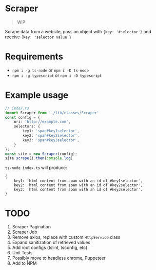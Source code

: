 # Scraper

> WIP

Scrape data from a website, pass an object with `{key: '#selector'}` and receive `{key: 'selector value'}`

# Requirements

* `npm i -g ts-node` or  `npm i -D ts-node`
* `npm i -g typescript` or  `npm i -D typescript`

# Example usage

```ts
// index.ts
import Scraper from './lib/classes/Scraper'
const config = {
    uri: 'http://example.com',
    selectors: {
        key1: 'span#key1selector',
        key2: 'span#key2selector',
        key3: 'span#key3selector',
    }
};
const site = new Scraper(config);
site.scrape().then(console.log)
```

`ts-node index.ts` will produce:

```
{
    key1: 'html content from span with an id of #key1selector',
    key2: 'html content from span with an id of #key2selector',
    key3: 'html content from span with an id of #key3selector',
}
```

# TODO
1. Scraper Pagination
1. Scraper Job
1. Remove axios, replace with custom `HttpService` class
1. Expand sanitization of retrieved values
1. Add root configs (tslint, tsconfig, etc)
1. Unit Tests
1. Possibly move to headless chrome, Puppeteer
1. Add to NPM